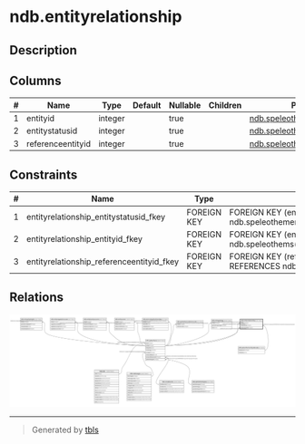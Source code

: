 # ndb.entityrelationship

## Description

## Columns

| # | Name              | Type    | Default | Nullable | Children | Parents                                                         | Comment |
| - | ----------------- | ------- | ------- | -------- | -------- | --------------------------------------------------------------- | ------- |
| 1 | entityid          | integer |         | true     |          | [ndb.speleothems](ndb.speleothems.md)                           |         |
| 2 | entitystatusid    | integer |         | true     |          | [ndb.speleothementitystatuses](ndb.speleothementitystatuses.md) |         |
| 3 | referenceentityid | integer |         | true     |          | [ndb.speleothems](ndb.speleothems.md)                           |         |

## Constraints

| # | Name                                      | Type        | Definition                                                                           |
| - | ----------------------------------------- | ----------- | ------------------------------------------------------------------------------------ |
| 1 | entityrelationship_entitystatusid_fkey    | FOREIGN KEY | FOREIGN KEY (entitystatusid) REFERENCES ndb.speleothementitystatuses(entitystatusid) |
| 2 | entityrelationship_entityid_fkey          | FOREIGN KEY | FOREIGN KEY (entityid) REFERENCES ndb.speleothems(entityid)                          |
| 3 | entityrelationship_referenceentityid_fkey | FOREIGN KEY | FOREIGN KEY (referenceentityid) REFERENCES ndb.speleothems(entityid)                 |

## Relations

![er](ndb.entityrelationship.svg)

---

> Generated by [tbls](https://github.com/k1LoW/tbls)